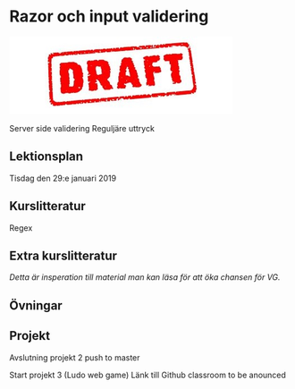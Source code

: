 # Razor och input validering

![Draft](draft.jpg)


Server side validering
Reguljäre uttryck

## Lektionsplan
Tisdag den 29:e januari 2019


## Kurslitteratur
Regex
## Extra kurslitteratur
*Detta är insperation till material man kan läsa för att öka chansen för VG.*
## Övningar
## Projekt
Avslutning projekt 2 push to master

Start projekt 3 (Ludo web game)
Länk till Github classroom to be anounced